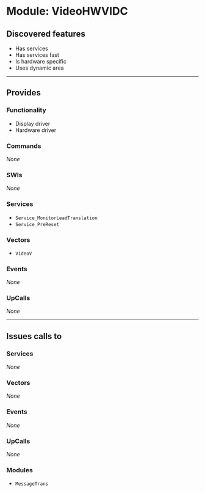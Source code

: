 # Module: VideoHWVIDC

## Discovered features


* Has services
* Has services fast
* Is hardware specific
* Uses dynamic area

---

## Provides

### Functionality


* Display driver
* Hardware driver

### Commands


*None*


### SWIs


*None*


### Services


* `Service_MonitorLeadTranslation`
* `Service_PreReset`


### Vectors


* `VideoV`


### Events


*None*


### UpCalls


*None*


---

## Issues calls to

### Services


*None*


### Vectors


*None*


### Events


*None*


### UpCalls


*None*


### Modules


* `MessageTrans`


